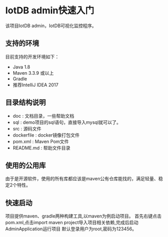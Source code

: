 # IotDB admin快速入门

该项目IotDB admin，IotDB可视化监控程序。

## 支持的环境

目前支持的开发环境如下：

- Java 1.8
- Maven 3.3.9 或以上
- Gradle
- 推荐IntelliJ IDEA 2017

## 目录结构说明

- doc : 文档目录，一些帮助文档
- sql : demo项目的sql语句，直接导入mysql就可以了。
- src : 源码文件
- dockerfile : docker镜像打包文件
- pom.xml : Maven Pom文件
- README.md : 帮助文件目录

## 使用的公用库

由于是开源软件，使用的所有库都应该是maven公有仓库能找的，满足轻量、稳定2个特性。

## 快速启动

项目提供maven、gradle两种构建工具,以maven为例启动项目。 首先右键点击pom.xml,点击import maven project导入项目相关依赖,完成后启动AdminApplication运行项目 默认登录用户为root,密码为123456。

